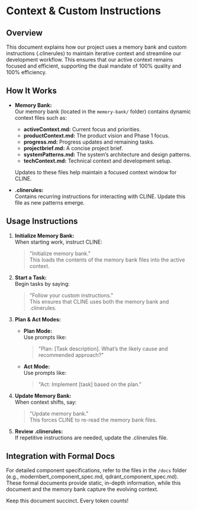 # Context & Custom Instructions

## Overview

This document explains how our project uses a memory bank and custom instructions (.clinerules) to maintain iterative context and streamline our development workflow. This ensures that our active context remains focused and efficient, supporting the dual mandate of 100% quality and 100% efficiency.

## How It Works

- **Memory Bank:**  
  Our memory bank (located in the `memory-bank/` folder) contains dynamic context files such as:
  - **activeContext.md:** Current focus and priorities.
  - **productContext.md:** The product vision and Phase 1 focus.
  - **progress.md:** Progress updates and remaining tasks.
  - **projectbrief.md:** A concise project brief.
  - **systemPatterns.md:** The system’s architecture and design patterns.
  - **techContext.md:** Technical context and development setup.
  
  Updates to these files help maintain a focused context window for CLINE.

- **.clinerules:**  
  Contains recurring instructions for interacting with CLINE. Update this file as new patterns emerge.

## Usage Instructions

1. **Initialize Memory Bank:**  
   When starting work, instruct CLINE:  
   > "Initialize memory bank."  
   This loads the contents of the memory bank files into the active context.

2. **Start a Task:**  
   Begin tasks by saying:  
   > "Follow your custom instructions."  
   This ensures that CLINE uses both the memory bank and .clinerules.

3. **Plan & Act Modes:**  
   - **Plan Mode:**  
     Use prompts like:  
     > "Plan: [Task description]. What’s the likely cause and recommended approach?"  
   - **Act Mode:**  
     Use prompts like:  
     > "Act: Implement [task] based on the plan."

4. **Update Memory Bank:**  
   When context shifts, say:  
   > "Update memory bank."  
   This forces CLINE to re-read the memory bank files.

5. **Review .clinerules:**  
   If repetitive instructions are needed, update the .clinerules file.

## Integration with Formal Docs

For detailed component specifications, refer to the files in the `/docs` folder (e.g., modernbert_component_spec.md, qdrant_component_spec.md). These formal documents provide static, in-depth information, while this document and the memory bank capture the evolving context.

Keep this document succinct. Every token counts!